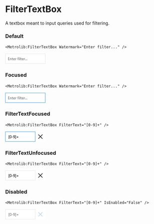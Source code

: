 # FilterTextBox

A textbox meant to input queries used for filtering.

### Default

```xaml
<Metrolib:FilterTextBox Watermark="Enter filter..." />
```
![Image of FilterTextBox, Default](Documentation\FilterTextBox\Default.png)

### Focused

```xaml
<Metrolib:FilterTextBox Watermark="Enter filter..." />
```
![Image of FilterTextBox, Focused](Documentation\FilterTextBox\Focused.png)

### FilterTextFocused

```xaml
<Metrolib:FilterTextBox FilterText="[0-9]+" />
```
![Image of FilterTextBox, FilterTextFocused](Documentation\FilterTextBox\FilterTextFocused.png)

### FilterTextUnfocused

```xaml
<Metrolib:FilterTextBox FilterText="[0-9]+" />
```
![Image of FilterTextBox, FilterTextUnfocused](Documentation\FilterTextBox\FilterTextUnfocused.png)

### Disabled

```xaml
<Metrolib:FilterTextBox FilterText="[0-9]+" IsEnabled="False" />
```
![Image of FilterTextBox, Disabled](Documentation\FilterTextBox\Disabled.png)

